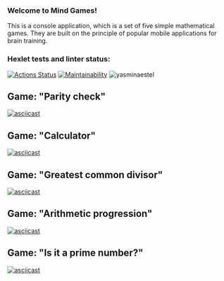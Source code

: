 ### Welcome to Mind Games! 

This is a console application, which is a set of five simple mathematical games. They are built on the principle of popular mobile applications for brain training.

### Hexlet tests and linter status:

[![Actions Status](https://github.com/yasminaestel/frontend-project-lvl1/workflows/hexlet-check/badge.svg)](https://github.com/yasminaestel/frontend-project-lvl1/actions)
[![Maintainability](https://api.codeclimate.com/v1/badges/eebdaaab7f2702f9d4e0/maintainability)](https://codeclimate.com/github/yasminaestel/frontend-project-lvl1/maintainability)
![yasminaestel](https://github.com/yasminaestel/frontend-project-lvl1/actions/workflows/frontend-project-lvl1.yml/badge.svg)

## Game: "Parity check"
[![asciicast](https://asciinema.org/a/0xzPwg0pP3IfdV0Y8ErFAc7CA.svg)](https://asciinema.org/a/0xzPwg0pP3IfdV0Y8ErFAc7CA)

## Game: "Calculator"
[![asciicast](https://asciinema.org/a/9mNaoseg7vf7krQoanr6wqyDP.svg)](https://asciinema.org/a/9mNaoseg7vf7krQoanr6wqyDP)

## Game: "Greatest common divisor"
[![asciicast](https://asciinema.org/a/uXiVYm6MhdYmi9WYXMtYdGO9o.svg)](https://asciinema.org/a/uXiVYm6MhdYmi9WYXMtYdGO9o)

## Game: "Arithmetic progression"
[![asciicast](https://asciinema.org/a/L9KugO50bTEBELvIYa83loP9e.svg)](https://asciinema.org/a/L9KugO50bTEBELvIYa83loP9e)

## Game: "Is it a prime number?"
[![asciicast](https://asciinema.org/a/F2F6UFeLqw3hFbalp682HENde.svg)](https://asciinema.org/a/F2F6UFeLqw3hFbalp682HENde)